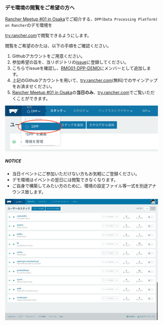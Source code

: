 ### デモ環境の閲覧をご希望の方へ

[Rancher Meetup #01 in Osaka](https://rancherjp.connpass.com/event/58191/)でご紹介する、`DPP(Data Processing Platform) on Rancher`のデモ環境を

[try.rancher.com](https://try.rancher.com)で閲覧できるようにします。

閲覧をご希望のかたは、以下の手順をご確認ください。

1. Githubアカウントをご用意ください。
2. 参加希望の旨を、当リポジトリの[issue](https://github.com/RMO01-DPP-DEMO/request-to-join/issues)に登録してください。
3. こちらでissueを確認し、[RMO01-DPP-DEMO](https://github.com/RMO01-DPP-DEMO)にメンバーとして追加します。
4. 上記のGithubアカウントを用いて、[try.rancher.com](https://try.rancher.com)(無料)でのサインアップをお済ませください。
5. [Rancher Meetup #01 in Osaka](https://rancherjp.connpass.com/event/58191/)の**当日のみ**、[try.rancher.com](https://try.rancher.com)でご覧いただくことができます。

![HOW_TO_SWITCH_ENV](how_to_switch_env.png)

##### NOTICE
* 当日イベントにご参加いただけない方もお気軽にご登録ください。
* デモ環境はイベントの翌日には閲覧できなくなります。
* ご自身で構築してみたい方のために、環境の設定ファイル等一式を別途アナウンス致します。

![DPP on Rancher](dpp_on_rancher.png)
